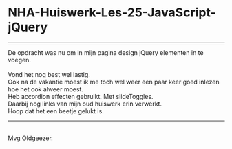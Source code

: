 # NHA-Huiswerk-Les-25-JavaScript-jQuery
<hr>
De opdracht was nu om in mijn pagina design jQuery elementen in te voegen.
<br>
<br>
Vond het nog best wel lastig. 
<br>
Ook na de vakantie moest ik me toch wel weer een paar keer goed inlezen hoe het ook alweer moest.
<br>
Heb accordion effecten gebruikt. Met slideToggles.
<br>
Daarbij nog links van mijn oud huiswerk erin verwerkt.
<br>
Hoop dat het een beetje gelukt is.
<br>
<hr>
<br>
Mvg Oldgeezer.
